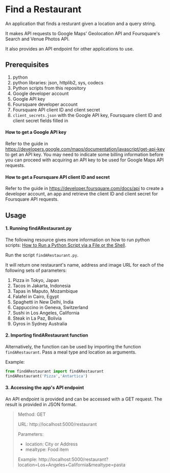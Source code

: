 # Find a Restaurant

An application that finds a resturant given a location and
a query string. 

It makes API requests to Google Maps' Geolocation API and 
Foursquare's Search and Venue Photos API.

It also provides an API endpoint for other applications to use.

## Prerequisites

1. python
2. python libraries: json, httplib2, sys, codecs
3. Python scripts from this repository
4. Google developer account
5. Google API key
6. Foursquare developer account
7. Foursquare API client ID and client secret
8. `client_secrets.json` with the Google API key, Foursquare client
ID and client secret fields filled in 

#### How to get a Google API key
Refer to the guide in https://developers.google.com/maps/documentation/javascript/get-api-key
to get an API key. You may need to indicate some billing information
before you can proceed with acquiring an API key to be used for Google Maps API requests.

#### How to get a Foursquare API client ID and secret
Refer to the guide in https://developer.foursquare.com/docs/api to create 
a developer account, an app and retrieve the client ID and client secret for
Foursquare API requests.

## Usage

#### 1. Running findARestaurant.py
The following resource gives more information on how to run python scripts: 
[How to Run a Python Script via a File or the Shell](https://www.pythoncentral.io/execute-python-script-file-shell/).

Run the script `findARestaurant.py`.

It will return one restaurant's name, address and image URL for each of the 
following sets of parameters:
1. Pizza in Tokyo, Japan
2. Tacos in Jakarta, Indonesia
3. Tapas in Maputo, Mozambique
4. Falafel in Cairo, Egypt
5. Spaghetti in New Delhi, India
6. Cappuccino in Geneva, Switzerland
7. Sushi in Los Angeles, California
8. Steak in La Paz, Bolivia
9. Gyros in Sydney Australia

#### 2. Importing findARestaurant function
Alternatively, the function can be used by importing the function `findARestaurant`.
Pass a meal type and location as arguments.

Example:

```python
from findARestaurant import findARestaurant
findARestaurant('Pizza','Antartica')
```

#### 3. Accessing the app's API endpoint

An API endpoint is provided and can be accessed with a GET request.
The result is provided in JSON format.

> Method: GET
> 
>URL: http://localhost:5000/restaurant
> 
>Parameters:
>- location: City or Address
>- mealtype: Food item
>
>Example: http://localhost:5000/restaurant?location=Los+Angeles+California&mealtype=pasta
>